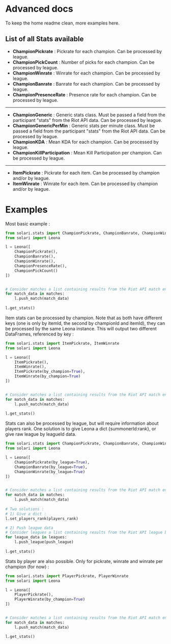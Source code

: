 # Advanced docs

To keep the home readme clean, more examples here.

## List of all Stats available

 * **ChampionPickrate** : Pickrate for each champion. Can be processed by league.
 * **ChampionPickCount** : Number of picks for each champion. Can be processed by league.
 * **ChampionWinrate** : Winrate for each champion. Can be processed by league.
 * **ChampionBanrate** : Banrate for each champion. Can be processed by league.
 * **ChampionPresenceRate** : Presence rate for each champion. Can be processed by league.
***
 * **ChampionGeneric** : Generic stats class. Must be passed a field from the  participant "stats" from the Riot API data. Can be processed by league.
 * **ChampionGenericPerMin** : Generic stats per minute class. Must be passed a field from the  participant "stats" from the Riot API data. Can be processed by league.
 * **ChampionKDA** : Mean KDA for each champion. Can be processed by league.
 * **ChampionKillParticipation** : Mean Kill Participation per champion. Can be processed by league.
***
 * **ItemPickrate** : Pickrate for each item. Can be processed by champion and/or by league.
 * **ItemWinrate** : Winrate for each item. Can be processed by champion and/or by league.
 
 
# Examples

Most basic example : 

```python
from solari.stats import ChampionPickrate, ChampionBanrate, ChampionWinrate, ChampionPresenceRate, ChampionPickCount
from solari import Leona

l = Leona([
    ChampionPickrate(),
    ChampionBanrate(),
    ChampionWinrate(),
    ChampionPresenceRate(),
    ChampionPickCount()
])


# Consider matches a list containing results from the Riot API match endpoint
for match_data in matches:
    l.push_match(match_data)
    
l.get_stats()
```


Item stats can be processed by champion. Note that as both have different keys (one is only by itemId, the second by championId and itemId), they can be processed by the same Leona instance. This will output two different DataFrames, referenced by key : 

```python
from solari.stats import ItemPickrate, ItemWinrate
from solari import Leona

l = Leona([
    ItemPickrate(),
    ItemWinrate(),
    ItemPickrate(by_champion=True),
    ItemWinrate(by_champion=True)
])


# Consider matches a list containing results from the Riot API match endpoint
for match_data in matches:
    l.push_match(match_data)
    
l.get_stats()
```


Stats can also be processed by league, but will require information about players rank. One solution is to give Leona a dict {summonerId:rank}, or give raw league by leagueId data.

```python
from solari.stats import ChampionPickrate, ChampionBanrate, ChampionWinrate, ChampionPresenceRate, ChampionPickCount
from solari import Leona

l = Leona([
    ChampionPickrate(by_league=True),
    ChampionBanrate(by_league=True),
    ChampionWinrate(by_league=True)
])


# Consider matches a list containing results from the Riot API match endpoint
for match_data in matches:
    l.push_match(match_data)
    
# Two solutions : 
# 1) Give a dict : 
l.set_players_rank(players_rank)

# 2) Push league data
# Consider leagues a list containing results from the Riot API league by leagueId endpoint
for league_data in leagues:
    l.push_league(push_league)
    
l.get_stats()
```

Stats by player are also possible. Only for pickrate, winrate and winrate per champion (for now) : 

```python
from solari.stats import PlayerPickrate, PlayerWinrate
from solari import Leona

l = Leona([
    PlayerPickrate(),
    PlayerWinrate(by_champion=True)
])


# Consider matches a list containing results from the Riot API match endpoint
for match_data in matches:
    l.push_match(match_data)

l.get_stats()
```